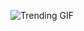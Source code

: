![Trending GIF](https://media3.giphy.com/media/v1.Y2lkPThiYjIxNzcyZDhtYm43cTl5N2RocGtsMWJkNnp2ZTNpcWhhb3Vham4zNXowejczOSZlcD12MV9naWZzX3NlYXJjaCZjdD1n/bGgsc5mWoryfgKBx1u/giphy.gif)
